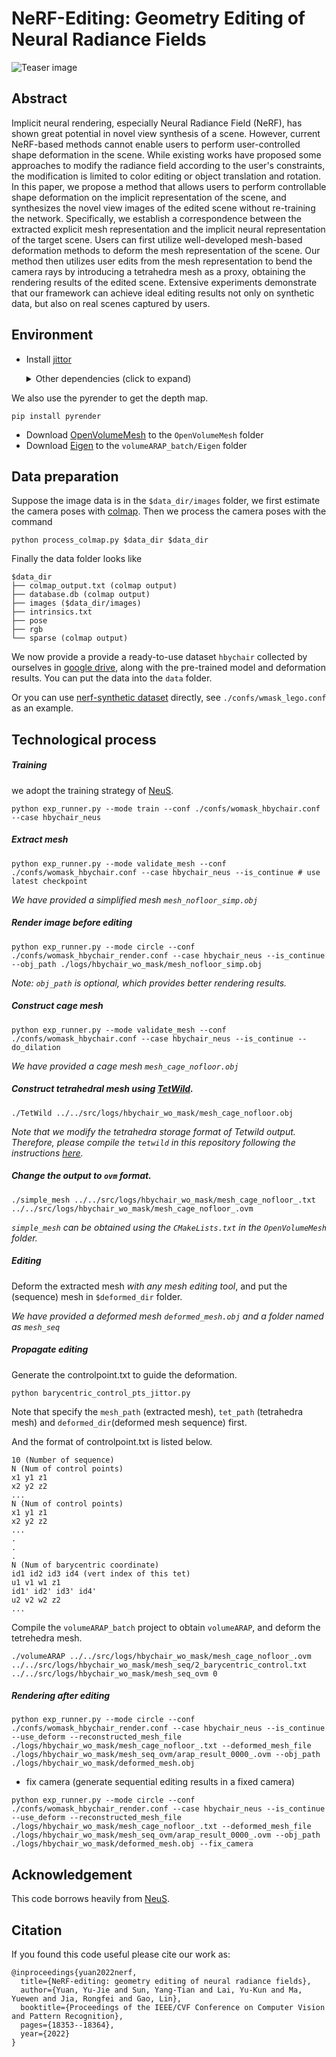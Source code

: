 # NeRF-Editing: Geometry Editing of Neural Radiance Fields

![Teaser image](./img/teaser.gif)

## Abstract

Implicit neural rendering, especially Neural Radiance Field (NeRF), has shown great potential in novel view synthesis of a scene. However, current NeRF-based methods cannot enable users to perform user-controlled shape deformation in the scene. While existing works have proposed some approaches to modify the radiance field according to the user's constraints, the modification is limited to color editing or object translation and rotation. In this paper, we propose a method that allows users to perform controllable shape deformation on the implicit representation of the scene, and synthesizes the novel view images of the edited scene without re-training the network. Specifically, we establish a correspondence between the extracted explicit mesh representation and the implicit neural representation of the target scene. Users can first utilize well-developed mesh-based deformation methods to deform the mesh representation of the scene. Our method then utilizes user edits from the mesh representation to bend the camera rays by introducing a tetrahedra mesh as a proxy, obtaining the rendering results of the edited scene. Extensive experiments demonstrate that our framework can achieve ideal editing results not only on synthetic data, but also on real scenes captured by users.

## Environment
* Install [jittor](https://github.com/Jittor/jittor)
    <details>
    <summary> Other dependencies (click to expand) </summary>

    - opencv_python==4.5.2.52
    - imageio==2.17.0
    - trimesh==3.9.8 
    - numpy==1.19.2
    - pyhocon==0.3.57
    - icecream==2.1.0
    - tqdm==4.50.2
    - scipy==1.7.0
    - PyMCubes==0.1.2
    - natsort==8.1.0
    - tensorboardX-2.5

    </details>

We also use the pyrender to get the depth map.
```
pip install pyrender
```

* Download [OpenVolumeMesh](https://www.graphics.rwth-aachen.de/software/openvolumemesh/download/) to the `OpenVolumeMesh` folder
* Download [Eigen](https://eigen.tuxfamily.org/index.php?title=Main_Page) to the `volumeARAP_batch/Eigen` folder

## Data preparation

Suppose the image data is in the `$data_dir/images` folder, we first estimate the camera poses with [colmap](https://github.com/colmap/colmap). Then we process the camera poses with the command 
```
python process_colmap.py $data_dir $data_dir
```
Finally the data folder looks like
```
$data_dir
├── colmap_output.txt (colmap output)
├── database.db (colmap output)
├── images ($data_dir/images)
├── intrinsics.txt
├── pose
├── rgb
└── sparse (colmap output)
```

We now provide a provide a ready-to-use dataset `hbychair` collected by ourselves in [google drive](https://drive.google.com/drive/folders/1OdHHNxMk9t9cDTZHlMHLSb11tf9LYHtG?usp=sharing), along with the pre-trained model and deformation results. You can put the data into the `data` folder.

Or you can use [nerf-synthetic dataset](https://drive.google.com/drive/folders/128yBriW1IG_3NJ5Rp7APSTZsJqdJdfc1) directly, see `./confs/wmask_lego.conf` as an example.

## Technological process

##### Training
we adopt the training strategy of [NeuS](https://github.com/Totoro97/NeuS).

```
python exp_runner.py --mode train --conf ./confs/womask_hbychair.conf --case hbychair_neus
```

##### Extract mesh
 ```
python exp_runner.py --mode validate_mesh --conf ./confs/womask_hbychair.conf --case hbychair_neus --is_continue # use latest checkpoint
 ```
 *We have provided a simplified mesh `mesh_nofloor_simp.obj`*

##### Render image before editing
```
python exp_runner.py --mode circle --conf ./confs/womask_hbychair_render.conf --case hbychair_neus --is_continue  --obj_path ./logs/hbychair_wo_mask/mesh_nofloor_simp.obj
```

*Note: `obj_path` is optional, which provides better rendering results.*

##### Construct cage mesh
 ```
python exp_runner.py --mode validate_mesh --conf ./confs/womask_hbychair.conf --case hbychair_neus --is_continue --do_dilation
 ```
 *We have provided a cage mesh `mesh_cage_nofloor.obj`*

##### Construct tetrahedral mesh using [TetWild](https://github.com/Yixin-Hu/TetWild). 
```
./TetWild ../../src/logs/hbychair_wo_mask/mesh_cage_nofloor.obj
```
*Note that we modify the tetrahedra storage format of Tetwild output. Therefore, please compile the `tetwild` in this repository following the instructions [here](https://github.com/Yixin-Hu/TetWild).*

##### Change the output to `ovm` format.
```
./simple_mesh ../../src/logs/hbychair_wo_mask/mesh_cage_nofloor_.txt ../../src/logs/hbychair_wo_mask/mesh_cage_nofloor_.ovm
```
*`simple_mesh` can be obtained using the `CMakeLists.txt` in the `OpenVolumeMesh` folder.*

##### Editing
 Deform the extracted mesh *with any mesh editing tool*, and put the (sequence) mesh in `$deformed_dir` folder.
 
 *We have provided a deformed mesh `deformed_mesh.obj` and a folder named as `mesh_seq`*

##### Propagate editing
Generate the controlpoint.txt to guide the deformation.
```
python barycentric_control_pts_jittor.py
```
Note that specify the `mesh_path` (extracted mesh), `tet_path` (tetrahedra mesh) and `deformed_dir`(deformed mesh sequence) first.

And the format of controlpoint.txt is listed below.

```
10 (Number of sequence)
N (Num of control points)
x1 y1 z1
x2 y2 z2
...
N (Num of control points)
x1 y1 z1
x2 y2 z2
...
.
.
.
N (Num of barycentric coordinate)
id1 id2 id3 id4 (vert index of this tet)
u1 v1 w1 z1
id1' id2' id3' id4'
u2 v2 w2 z2
...
```
Compile the `volumeARAP_batch` project to obtain `volumeARAP`, and deform the tetrehedra mesh.
```
./volumeARAP ../../src/logs/hbychair_wo_mask/mesh_cage_nofloor_.ovm ../../src/logs/hbychair_wo_mask/mesh_seq/2_barycentric_control.txt ../../src/logs/hbychair_wo_mask/mesh_seq_ovm 0
```
##### Rendering after editing
```
python exp_runner.py --mode circle --conf ./confs/womask_hbychair_render.conf --case hbychair_neus --is_continue --use_deform --reconstructed_mesh_file ./logs/hbychair_wo_mask/mesh_cage_nofloor_.txt --deformed_mesh_file ./logs/hbychair_wo_mask/mesh_seq_ovm/arap_result_0000_.ovm --obj_path ./logs/hbychair_wo_mask/deformed_mesh.obj
```

* fix camera (generate sequential editing results in a fixed camera)
```
python exp_runner.py --mode circle --conf ./confs/womask_hbychair_render.conf --case hbychair_neus --is_continue --use_deform --reconstructed_mesh_file ./logs/hbychair_wo_mask/mesh_cage_nofloor_.txt --deformed_mesh_file ./logs/hbychair_wo_mask/mesh_seq_ovm/arap_result_0000_.ovm --obj_path ./logs/hbychair_wo_mask/deformed_mesh.obj --fix_camera
```

## Acknowledgement
This code borrows heavily from [NeuS](https://github.com/Totoro97/NeuS).

## Citation

If you found this code useful please cite our work as:

```
@inproceedings{yuan2022nerf,
  title={NeRF-editing: geometry editing of neural radiance fields},
  author={Yuan, Yu-Jie and Sun, Yang-Tian and Lai, Yu-Kun and Ma, Yuewen and Jia, Rongfei and Gao, Lin},
  booktitle={Proceedings of the IEEE/CVF Conference on Computer Vision and Pattern Recognition},
  pages={18353--18364},
  year={2022}
}
```
